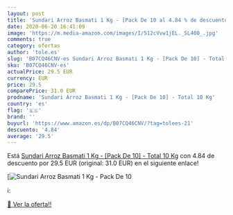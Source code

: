 ```yaml
---
layout: post
title: 'Sundari Arroz Basmati 1 Kg - [Pack De 10 al 4.84 % de descuento'
date: 2020-06-20 16:41:09
image: 'https://m.media-amazon.com/images/I/512cVvw1jEL._SL400_.jpg'
comments: true
category: ofertas
author: 'tole.es'
slug: 'B07CQ46CNV-es Sundari Arroz Basmati 1 Kg - [Pack De 10] - Total 10 Kg'
sku: 'B07CQ46CNV-es'
actualPrice: 29.5 EUR
currency: EUR
price: 29.5
comparePrice: 31.0 EUR
prodname: 'Sundari Arroz Basmati 1 Kg - [Pack De 10] - Total 10 Kg'
country: 'es'
flag: '🇪🇸'
brand: ''
buyurl: 'https://www.amazon.es/dp/B07CQ46CNV/?tag=tolees-21'
descuento: '4.84'
average: '29.5'
---
```


Está [Sundari Arroz Basmati 1 Kg - [Pack De 10] - Total 10 Kg](https://www.amazon.es/dp/B07CQ46CNV/?tag=tolees-21) con 4.84 de descuento por 29.5 EUR (original: 31.0 EUR) en el siguiente enlace!

[![Sundari Arroz Basmati 1 Kg - [Pack De 10](https://m.media-amazon.com/images/I/512cVvw1jEL._SL400_.jpg)](https://www.amazon.es/dp/B07CQ46CNV/?tag=tolees-21)

ℹ️:


[🛒 Ver la oferta!!](https://www.amazon.es/dp/B07CQ46CNV/?tag=tolees-21)
